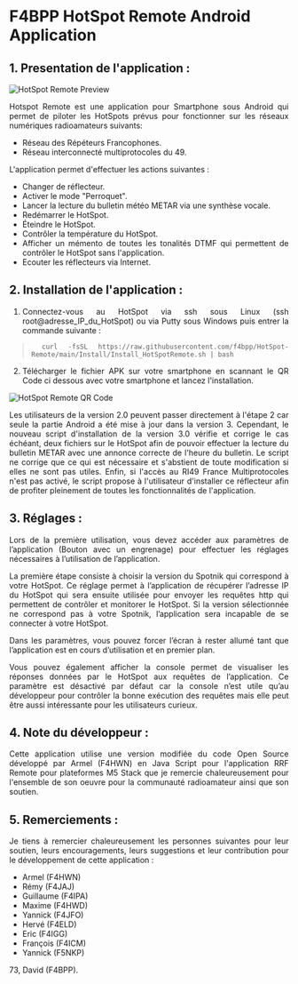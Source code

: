 # F4BPP HotSpot Remote Android Application

## 1. Presentation de l'application :
![HotSpot Remote Preview](https://github.com/f4bpp/HotSpot-Remote/blob/main/Preview/Preview_V3.0.png)
<div style="text-align: justify;">
Hotspot Remote est une application pour Smartphone sous Android qui permet de piloter les HotSpots prévus pour fonctionner sur les réseaux numériques radioamateurs suivants:

 - Réseau des Répéteurs Francophones.
 - Réseau interconnecté multiprotocoles du 49.

L'application permet d'effectuer les actions suivantes :

 - Changer de réflecteur.
 - Activer le mode "Perroquet".
 - Lancer la lecture du bulletin météo METAR via une synthèse vocale.
 - Redémarrer le HotSpot.
 - Éteindre le HotSpot.
 - Contrôler la température du HotSpot.
 - Afficher un mémento de toutes les tonalités DTMF qui permettent de contrôler le HotSpot sans l'application.
 - Ecouter les réflecteurs via Internet.


## 2. Installation de l'application :

 1. Connectez-vous au HotSpot via ssh sous Linux (ssh root@adresse_IP_du_HotSpot) ou via Putty sous Windows puis entrer la commande suivante :
 >      curl -fsSL https://raw.githubusercontent.com/f4bpp/HotSpot-Remote/main/Install/Install_HotSpotRemote.sh | bash

 2. Télécharger le fichier APK sur votre smartphone en scannant le QR Code ci dessous avec votre smartphone et lancez l'installation.

![HotSpot Remote QR Code](https://github.com/f4bpp/HotSpot-Remote/blob/main/Install/F4BPP_HotSpot_Remote_V3.png)

Les utilisateurs de la version 2.0 peuvent passer directement à l'étape 2 car seule la partie Android a été mise à jour dans la version 3. Cependant, le nouveau script d'installation de la version 3.0 vérifie et corrige le cas échéant, deux fichiers sur le HotSpot afin de pouvoir effectuer la lecture du bulletin METAR avec une annonce correcte de l'heure du bulletin. Le script ne corrige que ce qui est nécessaire et s'abstient de toute modification si elles ne sont pas utiles. Enfin, si l'accès au RI49 France Multiprotocoles n'est pas activé, le script propose à l'utilisateur d'installer ce réflecteur afin de profiter pleinement de toutes les fonctionnalités de l'application.

## 3. Réglages :

Lors de la première utilisation, vous devez accéder aux paramètres de l’application (Bouton avec un engrenage) pour effectuer les réglages nécessaires à l’utilisation de l’application.

La première étape consiste à choisir la version du Spotnik qui correspond à votre HotSpot. Ce réglage permet à l’application de récupérer l’adresse IP du HotSpot qui sera ensuite utilisée pour envoyer les requêtes http qui permettent de contrôler et monitorer le HotSpot. Si la version sélectionnée ne correspond pas à votre Spotnik, l’application sera incapable de se connecter à votre HotSpot.

Dans les paramètres, vous pouvez forcer l’écran à rester allumé tant que l’application est en cours d’utilisation et en premier plan.

Vous pouvez également afficher la console permet de visualiser les réponses données par le HotSpot aux requêtes de l’application. Ce paramètre est désactivé par défaut car la console n’est utile qu’au développeur pour contrôler la bonne exécution des requêtes mais elle peut être aussi intéressante pour les utilisateurs curieux.

## 4. Note du développeur :

Cette application utilise une version modifiée du code Open Source développé par Armel (F4HWN) en Java Script pour l'application RRF Remote pour plateformes M5 Stack que je remercie chaleureusement pour l'ensemble de son oeuvre pour la communauté radioamateur ainsi que son soutien.

## 5. Remerciements :

Je tiens à remercier chaleureusement les personnes suivantes pour leur soutien, leurs encouragements, leurs suggestions et leur contribution pour le développement de cette application :

- Armel (F4HWN)
- Rémy (F4JAJ)
- Guillaume (F4IPA)
- Maxime (F4HWD)
- Yannick (F4JFO)
- Hervé (F4ELD)
- Eric (F4IGG)
- François (F4ICM)
- Yannick (F5NKP)

73, David (F4BPP).
</div>
